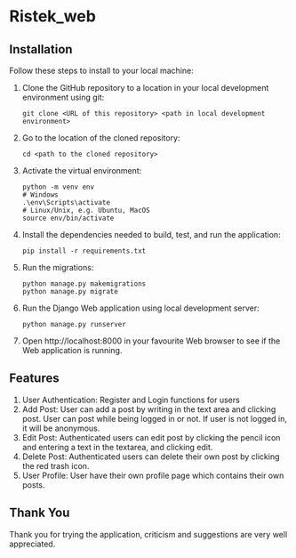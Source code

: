 # Ristek_web

## Installation

Follow these steps to install to your local machine:
1. Clone the GitHub repository to a location in your local development environment using git:
   ```shell
   git clone <URL of this repository> <path in local development environment>
   ```

2. Go to the location of the cloned repository:
   ```shell
   cd <path to the cloned repository>
   ```

3. Activate the virtual environment:
   ```shell
   python -m venv env
   # Windows
   .\env\Scripts\activate
   # Linux/Unix, e.g. Ubuntu, MacOS
   source env/bin/activate
   ```

4. Install the dependencies needed to build, test, and run the application:

   ```shell
   pip install -r requirements.txt
   ```

5. Run the migrations:
   ```shell
   python manage.py makemigrations
   python manage.py migrate
   ``` 

6. Run the Django Web application using local development server:

   ```shell
   python manage.py runserver
   ```

7. Open http://localhost:8000 in your favourite Web browser to see if the Web
   application is running.


## Features

1. User Authentication: Register and Login functions for users
2. Add Post: User can add a post by writing in the text area and clicking post. User can post while being logged in or not.
If user is not logged in, it will be anonymous.
3. Edit Post: Authenticated users can edit post by clicking the pencil icon and entering a text in the textarea, and clicking edit.
4. Delete Post: Authenticated users can delete their own post by clicking the red trash icon.
5. User Profile: User have their own profile page which contains their own posts.

## Thank You
Thank you for trying the application, criticism and suggestions are very well appreciated.